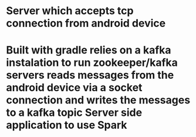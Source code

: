 **Server which accepts tcp connection from android device**
===============

Built with gradle
relies on a kafka instalation to run zookeeper/kafka servers
reads messages from the android device via a socket connection and writes the messages to a kafka topic
**Server side application to use Spark**
===============
